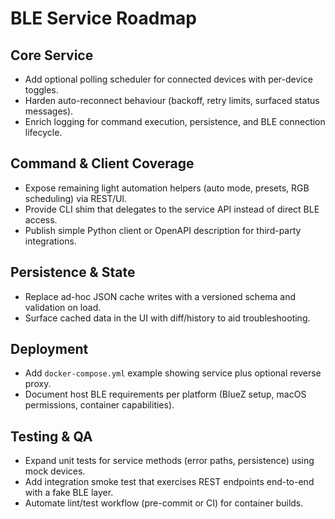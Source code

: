 # BLE Service Roadmap

## Core Service

- Add optional polling scheduler for connected devices with per-device toggles.
- Harden auto-reconnect behaviour (backoff, retry limits, surfaced status messages).
- Enrich logging for command execution, persistence, and BLE connection lifecycle.

## Command & Client Coverage

- Expose remaining light automation helpers (auto mode, presets, RGB scheduling) via REST/UI.
- Provide CLI shim that delegates to the service API instead of direct BLE access.
- Publish simple Python client or OpenAPI description for third-party integrations.

## Persistence & State

- Replace ad-hoc JSON cache writes with a versioned schema and validation on load.
- Surface cached data in the UI with diff/history to aid troubleshooting.

## Deployment

- Add `docker-compose.yml` example showing service plus optional reverse proxy.
- Document host BLE requirements per platform (BlueZ setup, macOS permissions, container capabilities).

## Testing & QA

- Expand unit tests for service methods (error paths, persistence) using mock devices.
- Add integration smoke test that exercises REST endpoints end-to-end with a fake BLE layer.
- Automate lint/test workflow (pre-commit or CI) for container builds.
